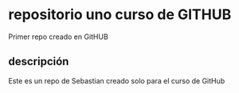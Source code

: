 # repositorio uno curso de GITHUB
Primer repo creado en GitHUB

## descripción
Este es un repo de Sebastian creado solo para el curso de GitHub
